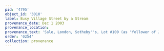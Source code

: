 ```yaml
---
pid: '4795'
object_id: '3010'
label: Busy Village Street by a Stream
provenance_date: Dec 1 2003
provenance_location:
provenance_text: 'Sale, London, Sotheby''s, Lot #100 (as "follower of Jan I")'
order: '0254'
collection: provenance
---
```

